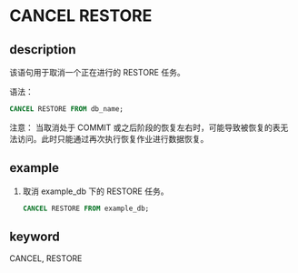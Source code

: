 # CANCEL RESTORE

## description

该语句用于取消一个正在进行的 RESTORE 任务。

语法：

```sql
CANCEL RESTORE FROM db_name;
```

注意：
当取消处于 COMMIT 或之后阶段的恢复左右时，可能导致被恢复的表无法访问。此时只能通过再次执行恢复作业进行数据恢复。

## example

1. 取消 example_db 下的 RESTORE 任务。

    ```sql
    CANCEL RESTORE FROM example_db;
    ```

## keyword

CANCEL, RESTORE
